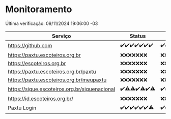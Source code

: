 # Monitoramento

Última verificação: 09/11/2024 19:06:00 -03

|Serviço|Status|Últimas 24h|
|---|---|---|
|https://github.com|<span title="2024-11-02: OK=23">✔️</span><span title="2024-11-03: OK=23">✔️</span><span title="2024-11-04: OK=23">✔️</span><span title="2024-11-05: OK=23">✔️</span><span title="2024-11-06: OK=23">✔️</span><span title="2024-11-07: OK=23">✔️</span><span title="2024-11-08: OK=21">✔️</span>|<span title="08/11/2024 19:07:00 -03 : 200">✔️</span><span title="08/11/2024 20:08:00 -03 : 200">✔️</span><span title="08/11/2024 21:38:00 -03 : 200">✔️</span><span title="08/11/2024 23:05:00 -03 : 200">✔️</span><span title="09/11/2024 00:12:00 -03 : 200">✔️</span><span title="09/11/2024 01:09:00 -03 : 200">✔️</span><span title="09/11/2024 02:07:00 -03 : 200">✔️</span><span title="09/11/2024 03:10:00 -03 : 200">✔️</span><span title="09/11/2024 04:07:00 -03 : 200">✔️</span><span title="09/11/2024 05:09:00 -03 : 200">✔️</span><span title="09/11/2024 06:07:00 -03 : 200">✔️</span><span title="09/11/2024 07:07:00 -03 : 200">✔️</span><span title="09/11/2024 08:05:00 -03 : 200">✔️</span><span title="09/11/2024 09:13:00 -03 : 200">✔️</span><span title="09/11/2024 10:12:00 -03 : 200">✔️</span><span title="09/11/2024 11:07:00 -03 : 200">✔️</span><span title="09/11/2024 12:08:00 -03 : 200">✔️</span><span title="09/11/2024 13:08:00 -03 : 200">✔️</span><span title="09/11/2024 14:06:00 -03 : 200">✔️</span><span title="09/11/2024 15:09:00 -03 : 200">✔️</span><span title="09/11/2024 16:04:00 -03 : 200">✔️</span><span title="09/11/2024 17:07:00 -03 : 200">✔️</span><span title="09/11/2024 18:06:00 -03 : 200">✔️</span><span title="09/11/2024 19:06:00 -03 : 200">✔️</span>|
|https://paxtu.escoteiros.org.br|<span title="2024-11-02: Falhas=23">❌</span><span title="2024-11-03: Falhas=23">❌</span><span title="2024-11-04: Falhas=23">❌</span><span title="2024-11-05: Falhas=23">❌</span><span title="2024-11-06: Falhas=23">❌</span><span title="2024-11-07: Falhas=23">❌</span><span title="2024-11-08: Falhas=21">❌</span>|<span title="08/11/2024 19:07:00 -03 : 403">❌</span><span title="08/11/2024 20:08:00 -03 : 403">❌</span><span title="08/11/2024 21:38:00 -03 : 403">❌</span><span title="08/11/2024 23:05:00 -03 : 403">❌</span><span title="09/11/2024 00:12:00 -03 : 403">❌</span><span title="09/11/2024 01:09:00 -03 : 403">❌</span><span title="09/11/2024 02:07:00 -03 : 403">❌</span><span title="09/11/2024 03:10:00 -03 : 403">❌</span><span title="09/11/2024 04:07:00 -03 : 403">❌</span><span title="09/11/2024 05:09:00 -03 : 403">❌</span><span title="09/11/2024 06:07:00 -03 : 403">❌</span><span title="09/11/2024 07:07:00 -03 : 403">❌</span><span title="09/11/2024 08:05:00 -03 : 403">❌</span><span title="09/11/2024 09:13:00 -03 : 403">❌</span><span title="09/11/2024 10:12:00 -03 : 403">❌</span><span title="09/11/2024 11:07:00 -03 : 403">❌</span><span title="09/11/2024 12:08:00 -03 : 403">❌</span><span title="09/11/2024 13:08:00 -03 : 403">❌</span><span title="09/11/2024 14:06:00 -03 : 403">❌</span><span title="09/11/2024 15:09:00 -03 : 403">❌</span><span title="09/11/2024 16:04:00 -03 : 403">❌</span><span title="09/11/2024 17:07:00 -03 : 403">❌</span><span title="09/11/2024 18:06:00 -03 : 403">❌</span><span title="09/11/2024 19:06:00 -03 : 403">❌</span>|
|https://escoteiros.org.br|<span title="2024-11-02: Falhas=23">❌</span><span title="2024-11-03: Falhas=23">❌</span><span title="2024-11-04: Falhas=23">❌</span><span title="2024-11-05: Falhas=23">❌</span><span title="2024-11-06: Falhas=23">❌</span><span title="2024-11-07: Falhas=23">❌</span><span title="2024-11-08: Falhas=21">❌</span>|<span title="08/11/2024 19:07:00 -03 : 403">❌</span><span title="08/11/2024 20:08:00 -03 : 403">❌</span><span title="08/11/2024 21:38:00 -03 : 403">❌</span><span title="08/11/2024 23:05:00 -03 : 403">❌</span><span title="09/11/2024 00:12:00 -03 : 403">❌</span><span title="09/11/2024 01:09:00 -03 : 403">❌</span><span title="09/11/2024 02:07:00 -03 : 403">❌</span><span title="09/11/2024 03:10:00 -03 : 403">❌</span><span title="09/11/2024 04:07:00 -03 : 403">❌</span><span title="09/11/2024 05:09:00 -03 : 403">❌</span><span title="09/11/2024 06:07:00 -03 : 403">❌</span><span title="09/11/2024 07:07:00 -03 : 403">❌</span><span title="09/11/2024 08:05:00 -03 : 403">❌</span><span title="09/11/2024 09:13:00 -03 : 403">❌</span><span title="09/11/2024 10:12:00 -03 : 403">❌</span><span title="09/11/2024 11:07:00 -03 : 403">❌</span><span title="09/11/2024 12:08:00 -03 : 403">❌</span><span title="09/11/2024 13:08:00 -03 : 403">❌</span><span title="09/11/2024 14:06:00 -03 : 403">❌</span><span title="09/11/2024 15:09:00 -03 : 403">❌</span><span title="09/11/2024 16:04:00 -03 : 403">❌</span><span title="09/11/2024 17:07:00 -03 : 403">❌</span><span title="09/11/2024 18:06:00 -03 : 403">❌</span><span title="09/11/2024 19:06:00 -03 : 403">❌</span>|
|https://paxtu.escoteiros.org.br/paxtu|<span title="2024-11-02: Falhas=23">❌</span><span title="2024-11-03: Falhas=23">❌</span><span title="2024-11-04: Falhas=23">❌</span><span title="2024-11-05: Falhas=23">❌</span><span title="2024-11-06: Falhas=23">❌</span><span title="2024-11-07: Falhas=23">❌</span><span title="2024-11-08: Falhas=21">❌</span>|<span title="08/11/2024 19:07:00 -03 : 403">❌</span><span title="08/11/2024 20:08:00 -03 : 403">❌</span><span title="08/11/2024 21:38:00 -03 : 403">❌</span><span title="08/11/2024 23:05:00 -03 : 403">❌</span><span title="09/11/2024 00:12:00 -03 : 403">❌</span><span title="09/11/2024 01:09:00 -03 : 403">❌</span><span title="09/11/2024 02:07:00 -03 : 403">❌</span><span title="09/11/2024 03:10:00 -03 : 403">❌</span><span title="09/11/2024 04:07:00 -03 : 403">❌</span><span title="09/11/2024 05:09:00 -03 : 403">❌</span><span title="09/11/2024 06:07:00 -03 : 403">❌</span><span title="09/11/2024 07:07:00 -03 : 403">❌</span><span title="09/11/2024 08:05:00 -03 : 403">❌</span><span title="09/11/2024 09:13:00 -03 : 403">❌</span><span title="09/11/2024 10:12:00 -03 : 403">❌</span><span title="09/11/2024 11:07:00 -03 : 403">❌</span><span title="09/11/2024 12:08:00 -03 : 403">❌</span><span title="09/11/2024 13:08:00 -03 : 403">❌</span><span title="09/11/2024 14:06:00 -03 : 403">❌</span><span title="09/11/2024 15:09:00 -03 : 403">❌</span><span title="09/11/2024 16:04:00 -03 : 403">❌</span><span title="09/11/2024 17:07:00 -03 : 403">❌</span><span title="09/11/2024 18:06:00 -03 : 403">❌</span><span title="09/11/2024 19:06:00 -03 : 403">❌</span>|
|https://paxtu.escoteiros.org.br/meupaxtu|<span title="2024-11-02: Falhas=23">❌</span><span title="2024-11-03: Falhas=23">❌</span><span title="2024-11-04: Falhas=23">❌</span><span title="2024-11-05: Falhas=23">❌</span><span title="2024-11-06: Falhas=23">❌</span><span title="2024-11-07: Falhas=23">❌</span><span title="2024-11-08: Falhas=21">❌</span>|<span title="08/11/2024 19:07:00 -03 : 403">❌</span><span title="08/11/2024 20:08:00 -03 : 403">❌</span><span title="08/11/2024 21:38:00 -03 : 403">❌</span><span title="08/11/2024 23:05:00 -03 : 403">❌</span><span title="09/11/2024 00:12:00 -03 : 403">❌</span><span title="09/11/2024 01:09:00 -03 : 403">❌</span><span title="09/11/2024 02:07:00 -03 : 403">❌</span><span title="09/11/2024 03:10:00 -03 : 403">❌</span><span title="09/11/2024 04:07:00 -03 : 403">❌</span><span title="09/11/2024 05:09:00 -03 : 403">❌</span><span title="09/11/2024 06:07:00 -03 : 403">❌</span><span title="09/11/2024 07:07:00 -03 : 403">❌</span><span title="09/11/2024 08:05:00 -03 : 403">❌</span><span title="09/11/2024 09:13:00 -03 : 403">❌</span><span title="09/11/2024 10:12:00 -03 : 403">❌</span><span title="09/11/2024 11:07:00 -03 : 403">❌</span><span title="09/11/2024 12:08:00 -03 : 403">❌</span><span title="09/11/2024 13:08:00 -03 : 403">❌</span><span title="09/11/2024 14:06:00 -03 : 403">❌</span><span title="09/11/2024 15:09:00 -03 : 403">❌</span><span title="09/11/2024 16:04:00 -03 : 403">❌</span><span title="09/11/2024 17:07:00 -03 : 403">❌</span><span title="09/11/2024 18:06:00 -03 : 403">❌</span><span title="09/11/2024 19:06:00 -03 : 403">❌</span>|
|https://sigue.escoteiros.org.br/siguenacional|<span title="2024-11-02: OK=23">✔️</span><span title="2024-11-03: OK=22, Falhas=1">⚠️</span><span title="2024-11-04: OK=22, Falhas=1">⚠️</span><span title="2024-11-05: OK=23">✔️</span><span title="2024-11-06: OK=22, Falhas=1">⚠️</span><span title="2024-11-07: OK=23">✔️</span><span title="2024-11-08: OK=20, Falhas=1">⚠️</span>|<span title="08/11/2024 19:07:00 -03 : 200">✔️</span><span title="08/11/2024 20:08:00 -03 : 200">✔️</span><span title="08/11/2024 21:38:00 -03 : 200">✔️</span><span title="08/11/2024 23:05:00 -03 : 200">✔️</span><span title="09/11/2024 00:12:00 -03 : 200">✔️</span><span title="09/11/2024 01:09:00 -03 : 200">✔️</span><span title="09/11/2024 02:07:00 -03 : 200">✔️</span><span title="09/11/2024 03:10:00 -03 : 200">✔️</span><span title="09/11/2024 04:07:00 -03 : 200">✔️</span><span title="09/11/2024 05:09:00 -03 : 200">✔️</span><span title="09/11/2024 06:07:00 -03 : 200">✔️</span><span title="09/11/2024 07:07:00 -03 : 200">✔️</span><span title="09/11/2024 08:05:00 -03 : 200">✔️</span><span title="09/11/2024 09:13:00 -03 : 200">✔️</span><span title="09/11/2024 10:12:00 -03 : 200">✔️</span><span title="09/11/2024 11:07:00 -03 : 200">✔️</span><span title="09/11/2024 12:08:00 -03 : 200">✔️</span><span title="09/11/2024 13:08:00 -03 : 200">✔️</span><span title="09/11/2024 14:06:00 -03 : 200">✔️</span><span title="09/11/2024 15:09:00 -03 : 200">✔️</span><span title="09/11/2024 16:04:00 -03 : 200">✔️</span><span title="09/11/2024 17:07:00 -03 : 200">✔️</span><span title="09/11/2024 18:06:00 -03 : 200">✔️</span><span title="09/11/2024 19:06:00 -03 : 200">✔️</span>|
|https://id.escoteiros.org.br/|<span title="2024-11-02: Falhas=23">❌</span><span title="2024-11-03: Falhas=23">❌</span><span title="2024-11-04: Falhas=23">❌</span><span title="2024-11-05: Falhas=23">❌</span><span title="2024-11-06: Falhas=23">❌</span><span title="2024-11-07: Falhas=23">❌</span><span title="2024-11-08: Falhas=21">❌</span>|<span title="08/11/2024 19:07:00 -03 : 403">❌</span><span title="08/11/2024 20:08:00 -03 : 403">❌</span><span title="08/11/2024 21:38:00 -03 : 403">❌</span><span title="08/11/2024 23:05:00 -03 : 403">❌</span><span title="09/11/2024 00:12:00 -03 : 403">❌</span><span title="09/11/2024 01:09:00 -03 : 403">❌</span><span title="09/11/2024 02:07:00 -03 : 403">❌</span><span title="09/11/2024 03:10:00 -03 : 403">❌</span><span title="09/11/2024 04:07:00 -03 : 403">❌</span><span title="09/11/2024 05:09:00 -03 : 403">❌</span><span title="09/11/2024 06:07:00 -03 : 403">❌</span><span title="09/11/2024 07:07:00 -03 : 403">❌</span><span title="09/11/2024 08:05:00 -03 : 403">❌</span><span title="09/11/2024 09:13:00 -03 : 403">❌</span><span title="09/11/2024 10:12:00 -03 : 403">❌</span><span title="09/11/2024 11:07:00 -03 : 403">❌</span><span title="09/11/2024 12:08:00 -03 : 403">❌</span><span title="09/11/2024 13:08:00 -03 : 403">❌</span><span title="09/11/2024 14:06:00 -03 : 403">❌</span><span title="09/11/2024 15:09:00 -03 : 403">❌</span><span title="09/11/2024 16:04:00 -03 : 403">❌</span><span title="09/11/2024 17:07:00 -03 : 403">❌</span><span title="09/11/2024 18:06:00 -03 : 403">❌</span><span title="09/11/2024 19:06:00 -03 : 403">❌</span>|
|Paxtu Login|<span title="2024-11-02: OK=23">✔️</span><span title="2024-11-03: OK=23">✔️</span><span title="2024-11-04: OK=23">✔️</span><span title="2024-11-05: OK=23">✔️</span><span title="2024-11-06: OK=23">✔️</span><span title="2024-11-07: OK=23">✔️</span><span title="2024-11-08: OK=20, Falhas=1">⚠️</span>|<span title="08/11/2024 19:07:00 -03 : 200">✔️</span><span title="08/11/2024 20:08:00 -03 : 200">✔️</span><span title="08/11/2024 21:38:00 -03 : 200">✔️</span><span title="08/11/2024 23:05:00 -03 : 200">✔️</span><span title="09/11/2024 00:12:00 -03 : 200">✔️</span><span title="09/11/2024 01:09:00 -03 : 200">✔️</span><span title="09/11/2024 02:07:00 -03 : 200">✔️</span><span title="09/11/2024 03:10:00 -03 : 200">✔️</span><span title="09/11/2024 04:07:00 -03 : 200">✔️</span><span title="09/11/2024 05:09:00 -03 : 200">✔️</span><span title="09/11/2024 06:07:00 -03 : 200">✔️</span><span title="09/11/2024 07:07:00 -03 : 200">✔️</span><span title="09/11/2024 08:05:00 -03 : 200">✔️</span><span title="09/11/2024 09:13:00 -03 : 200">✔️</span><span title="09/11/2024 10:12:00 -03 : 200">✔️</span><span title="09/11/2024 11:07:00 -03 : 200">✔️</span><span title="09/11/2024 12:08:00 -03 : 200">✔️</span><span title="09/11/2024 13:08:00 -03 : 200">✔️</span><span title="09/11/2024 14:06:00 -03 : 200">✔️</span><span title="09/11/2024 15:09:00 -03 : 200">✔️</span><span title="09/11/2024 16:04:00 -03 : 200">✔️</span><span title="09/11/2024 17:07:00 -03 : 200">✔️</span><span title="09/11/2024 18:06:00 -03 : 200">✔️</span><span title="09/11/2024 19:06:00 -03 : 200">✔️</span>|
